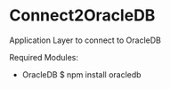 # Connect2OracleDB
Application Layer to connect to OracleDB

Required Modules:
- OracleDB
$ npm install oracledb
